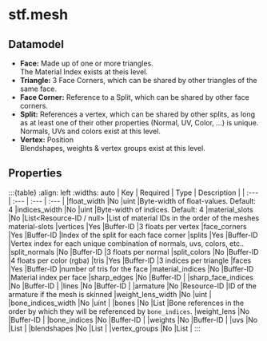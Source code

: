 # stf.mesh

## Datamodel

* **Face:** Made up of one or more triangles.\
The Material Index exists at theis level.
* **Triangle:** 3 Face Corners, which can be shared by other triangles of the same face.
* **Face Corner:** Reference to a Split, which can be shared by other face corners.
* **Split:** References a vertex, which can be shared by other splits, as long as at least one of their other properties (Normal, UV, Color, ...) is unique.\
Normals, UVs and colors exist at this level.
* **Vertex:** Position\
Blendshapes, weights & vertex groups exist at this level.


## Properties
:::{table}
:align: left
:widths: auto
| Key | Required | Type | Description |
| :--- | :--- | :--- | :--- |
|float_width |No |uint |Byte-width of float-values. Default: 4
|indices_width |No |uint |Byte-width of indices. Default: 4
|material_slots |No |List<Resource-ID / null> |List of material IDs in the order of the meshes material-slots
|vertices |Yes |Buffer-ID |3 floats per vertex
|face_corners |Yes |Buffer-ID |Index of the split for each face corner
|splits |Yes |Buffer-ID |Vertex index for each unique combination of normals, uvs, colors, etc..
|split_normals |No |Buffer-ID |3 floats per normal
|split_colors |No |Buffer-ID |4 floats per color (rgba)
|tris |Yes |Buffer-ID |3 indices per triangle
|faces |Yes |Buffer-ID |number of tris for the face
|material_indices |No |Buffer-ID |Material index per face
|sharp_edges |No |Buffer-ID |
|sharp_face_indices |No |Buffer-ID |
|lines |No |Buffer-ID |
|armature |No |Resource-ID |ID of the armature if the mesh is skinned
|weight_lens_width |No |uint |
|bone_indices_width |No |uint |
|bones |No |List<Resource-ID> |Bone references in the order by which they will be referenced by `bone_indices`.
|weight_lens |No |Buffer-ID |
|bone_indices |No |Buffer-ID |
|weights |No |Buffer-ID |
|uvs |No |List<UV-Object> |
|blendshapes |No |List<Blendshape-Object> |
|vertex_groups |No |List<VertexGroup-Object> |
:::

### UV-Object properties
:::{table}
:align: left
:widths: auto
| Key | Required | Type | Description |
| :--- | :--- | :--- | :--- |
|name |Yes |string |
|uv |Yes |Buffer-ID |2 floats per split
:::

### Blendshape-Object properties
:::{table}
:align: left
:widths: auto
| Key | Required | Type | Description |
| :--- | :--- | :--- | :--- |
|name |Yes |string |
|default_value |No |float |default: 0
|limit_upper |No |float |default: 1
|limit_lower |No |float |default: 0
|indices |No |Buffer-ID |int
|position_offsets |Yes |Buffer-ID |3 floats per vertex
|split_indices |No |Buffer-ID |int
|split_normals |No |Buffer-ID |3 floats per split
:::

### VertexGroup-Object properties
:::{table}
:align: left
:widths: auto
| Key | Required | Type | Description |
| :--- | :--- | :--- | :--- |
|name |Yes |string |
|indices |No |Buffer-ID |int
|weights |Yes |Buffer-ID |float per vertex
:::


## Implementations
:::{list-table}
:align: left
:widths: auto
*	- **Blender**
	- [Codeberg](https://codeberg.org/emperorofmars/stf_blender/src/branch/master/stfblender/stf_modules/core/stf_mesh/stf_mesh.py)
	- [GitHub](https://github.com/emperorofmars/stf_blender/blob/master/stfblender/stf_modules/core/stf_mesh/stf_mesh.py)
*	- **Unity**
	- [Codeberg](https://codeberg.org/emperorofmars/stf_unity/src/branch/master/Runtime/Modules/Modules_Core/STF_Mesh/STF_Mesh.cs)
	- [GitHub](https://github.com/emperorofmars/stf_unity/blob/master/Runtime/Modules/Modules_Core/STF_Mesh/STF_Mesh.cs)
*	- **Godot**
	- [Codeberg](https://codeberg.org/emperorofmars/stf_godot/src/branch/master/addons/stf_godot/modules/stf/STF_Mesh.gd)
	- [GitHub](https://github.com/emperorofmars/stf_godot/blob/master/addons/stf_godot/modules/stf/STF_Mesh.gd)
:::

## Json Example
```json
"783134da-9e2a-4d69-a1f0-59952bc36895": {
	"type": "stf.mesh",
	"name": "Superawesome Mesh",
	"material_slots": [
		"dc07246c-47e9-41bb-b009-5a4eb60303e4"
	],
	"float_width": 4,
	"indices_width": 2,
	"vertices": "23ec5dc3-2e0e-460b-b07d-413e64f9326e",
	"face_corners": "3e6c056e-6dd9-4011-bb14-97cf8e6eaaa0",
	"splits": "c4c432c7-2b1e-4282-92a3-af1a001b08bf",
	"split_normals": "528e70e1-65a1-4155-bff5-cc60fa140d14",
	"uvs": [
		{
			"name": "UVMap",
			"uv": "a0001434-7844-4038-ba8a-2e0540fe65c8"
		}
	],
	"tris": "98ef746d-1023-424b-ac04-2b27540637b6",
	"material_indices_width": 1,
	"faces": "f15060e3-49f1-43d6-a6e9-117984cbe8fe",
	"material_indices": "04a31482-e1cd-437b-be16-be26f164bfdb",
	"sharp_face_indices": "5ef64c4d-0cc8-4ad1-aadc-898b8cc7b436",
	"lines": "13084993-3492-48ca-956b-0ee0766527bf",
	"sharp_edges": "a9d12c37-94d3-43f0-ae48-4a4619416f6e",
	"vertex_groups": [
		{
			"name": "Select Some Things",
			"weights": "14f9133b-fcd4-4c00-95ee-7d8c7dab8bff",
			"indices": "af4f4676-5e26-49fc-a639-4e467076828e"
		},
		{
			"name": "Normal Project Blend Weights",
			"weights": "2a69a2fe-1a2e-4472-a3cf-064762d6b974"
		}
	],
	"blendshapes": [
		{
			"name": "ToggleOff",
			"default_value": 0.0,
			"limit_upper": 1.0,
			"limit_lower": 0.0,
			"indices": "313f0ad4-4933-49bf-8c0c-6957c2750d16",
			"position_offsets": "b4d196a5-1776-460f-8e04-721d7cff5281",
			"split_indices": "c854ed9b-93df-41f5-ab43-e0e9b8ae2625",
			"split_normals": "5fa5f424-6f4e-49c4-82b5-fb8dcaff82ef"
		},
		{
			"name": "Vis_AA",
			"default_value": 0.0,
			"limit_upper": 1.0,
			"limit_lower": 0.0,
			"position_offsets": "9db99d09-0ff7-4f92-896e-0318a31bfd46",
			"split_normals": "949c0d7a-edb7-4d8e-9b9f-c24a56646f65"
		},
		{
			"name": "Vis_IH",
			"default_value": 0.0,
			"limit_upper": 1.0,
			"limit_lower": 0.0,
			"position_offsets": "37118f5c-3dee-4e75-8067-adec146769d0",
			"split_normals": "7c88cbd6-38c2-4755-90aa-54fcd9a880d3"
		}
	],
	"components": [
		"60850594-9bab-4cb2-ac64-657ec5589f5f",
		"5e6c4973-d3cf-423f-aabe-a6a6d0959e40"
	]
}
```
